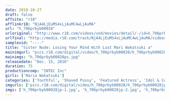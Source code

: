```yaml
---
date: 2018-10-27
draft: false
affsite: "r18"
afflinkr18: "NjA4LjEuMS4xLjAuMC4wLjAuMA"
url: "h_706prbyb00028"
urloriginal: "http://www.r18.com/videos/vod/movies/detail/-/id=h_706prbyb00028"
urlfinal: "http://media.r18.com/track/NjA4LjEuMS4xLjAuMC4wLjAuMA/videos/vod/movies/detail/-/id=h_706prbyb00028"
samplevid: "----"
title: "Sister Nude: Losing Your Mind With Lust Mari Wakatsuki a"
mainimgurl: "pics.r18.com/digital/video/h_706prbyb00028/h_706prbyb00028ps.jpg"
mainimgs: "h_706prbyb00028ps.jpg"
releasedate: "Dec. 15, 2016"
duration: 75
productioncomp: "INTEC Inc"
girls: ['Maria Wakatsuki']
categories: ['Youthful', 'Shaved Pussy', 'Featured Actress', 'Idol & Celebrity', 'Idol Video', 'Hi-Def']
imgurls: ['pics.r18.com/digital/video/h_706prbyb00028/h_706prbyb00028jp-1.jpg', 'pics.r18.com/digital/video/h_706prbyb00028/h_706prbyb00028jp-2.jpg', 'pics.r18.com/digital/video/h_706prbyb00028/h_706prbyb00028jp-3.jpg', 'pics.r18.com/digital/video/h_706prbyb00028/h_706prbyb00028jp-4.jpg', 'pics.r18.com/digital/video/h_706prbyb00028/h_706prbyb00028jp-5.jpg', 'pics.r18.com/digital/video/h_706prbyb00028/h_706prbyb00028jp-6.jpg', 'pics.r18.com/digital/video/h_706prbyb00028/h_706prbyb00028jp-7.jpg', 'pics.r18.com/digital/video/h_706prbyb00028/h_706prbyb00028jp-8.jpg', 'pics.r18.com/digital/video/h_706prbyb00028/h_706prbyb00028jp-9.jpg', 'pics.r18.com/digital/video/h_706prbyb00028/h_706prbyb00028jp-10.jpg', 'pics.r18.com/digital/video/h_706prbyb00028/h_706prbyb00028jp-11.jpg', 'pics.r18.com/digital/video/h_706prbyb00028/h_706prbyb00028jp-12.jpg', 'pics.r18.com/digital/video/h_706prbyb00028/h_706prbyb00028jp-13.jpg', 'pics.r18.com/digital/video/h_706prbyb00028/h_706prbyb00028jp-14.jpg', 'pics.r18.com/digital/video/h_706prbyb00028/h_706prbyb00028jp-15.jpg', 'pics.r18.com/digital/video/h_706prbyb00028/h_706prbyb00028jp-16.jpg', 'pics.r18.com/digital/video/h_706prbyb00028/h_706prbyb00028jp-17.jpg', 'pics.r18.com/digital/video/h_706prbyb00028/h_706prbyb00028jp-18.jpg', 'pics.r18.com/digital/video/h_706prbyb00028/h_706prbyb00028jp-19.jpg', 'pics.r18.com/digital/video/h_706prbyb00028/h_706prbyb00028jp-20.jpg']
imgs: ['h_706prbyb00028jp-1.jpg', 'h_706prbyb00028jp-2.jpg', 'h_706prbyb00028jp-3.jpg', 'h_706prbyb00028jp-4.jpg', 'h_706prbyb00028jp-5.jpg', 'h_706prbyb00028jp-6.jpg', 'h_706prbyb00028jp-7.jpg', 'h_706prbyb00028jp-8.jpg', 'h_706prbyb00028jp-9.jpg', 'h_706prbyb00028jp-10.jpg', 'h_706prbyb00028jp-11.jpg', 'h_706prbyb00028jp-12.jpg', 'h_706prbyb00028jp-13.jpg', 'h_706prbyb00028jp-14.jpg', 'h_706prbyb00028jp-15.jpg', 'h_706prbyb00028jp-16.jpg', 'h_706prbyb00028jp-17.jpg', 'h_706prbyb00028jp-18.jpg', 'h_706prbyb00028jp-19.jpg', 'h_706prbyb00028jp-20.jpg']
---
```

